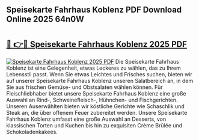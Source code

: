 ## Speisekarte Fahrhaus Koblenz PDF Download Online 2025 64n0W

# <h2><a href="http://gccqkag.nevu.top/?p=Speisekarte+Fahrhaus+Koblenz">🔗 👉🔴 Speisekarte Fahrhaus Koblenz 2025 PDF</a></h2>

[![Speisekarte Fahrhaus Koblenz 2025 PDF](https://i.imgur.com/dBaPXMq.png)](http://gccqkag.nevu.top/?p=Speisekarte+Fahrhaus+Koblenz)
Die Speisekarte Fahrhaus Koblenz ist eine Gelegenheit, etwas Leckeres zu wählen, das zu Ihrem Lebensstil passt. Wenn Sie etwas Leichtes und Frisches suchen, bieten wir auf unserer Speisekarte Fahrhaus Koblenz unseren Salatbereich an, in dem Sie aus frischen Gemüse- und Obstsalaten wählen können. Für Fleischliebhaber bietet unsere Speisekarte Fahrhaus Koblenz eine große Auswahl an Rind-, Schweinefleisch-, Hühnchen- und Fischgerichten. Unseren Auserwählten bieten wir köstliche Gerichte wie Schaschlik und Steak an, die über offenem Feuer zubereitet werden. Unsere Speisekarte Fahrhaus Koblenz umfasst eine große Auswahl an Desserts, von klassischen Torten und Kuchen bis hin zu exquisiten Crème Brûlée und Schokoladenkakees.
